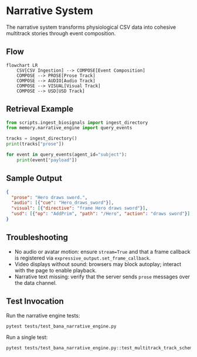 # Narrative System

The narrative system transforms physiological CSV data into cohesive multitrack stories through event composition.

## Flow

```mermaid
flowchart LR
    CSV[CSV Ingestion] --> COMPOSE[Event Composition]
    COMPOSE --> PROSE[Prose Track]
    COMPOSE --> AUDIO[Audio Track]
    COMPOSE --> VISUAL[Visual Track]
    COMPOSE --> USD[USD Track]
```

## Retrieval Example

```python
from scripts.ingest_biosignals import ingest_directory
from memory.narrative_engine import query_events

tracks = ingest_directory()
print(tracks["prose"])

for event in query_events(agent_id="subject"):
    print(event["payload"])
```

## Sample Output

```json
{
  "prose": "Hero draws sword.",
  "audio": [{"cue": "Hero_draws_sword"}],
  "visual": [{"directive": "frame Hero draws sword"}],
  "usd": [{"op": "AddPrim", "path": "/Hero", "action": "draws sword"}]
}
```

## Troubleshooting

- No audio or avatar motion: ensure ``stream=True`` and that a frame callback
  is registered via ``expressive_output.set_frame_callback``.
- Video displays without sound: browsers may block autoplay; interact with the
  page to enable playback.
- Narrative text missing: verify that the server sends ``prose`` messages over
  the data channel.

## Test Invocation

Run the narrative engine tests:

```bash
pytest tests/test_bana_narrative_engine.py
```

Run a single test:

```bash
pytest tests/test_bana_narrative_engine.py::test_multitrack_track_schemas
```
